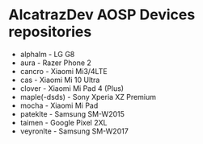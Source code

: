 
<!--

**Here are some ideas to get you started:**

🙋‍♀️ A short introduction - what is your organization all about?
🌈 Contribution guidelines - how can the community get involved?
👩‍💻 Useful resources - where can the community find your docs? Is there anything else the community should know?
🍿 Fun facts - what does your team eat for breakfast?
🧙 Remember, you can do mighty things with the power of [Markdown](https://docs.github.com/github/writing-on-github/getting-started-with-writing-and-formatting-on-github/basic-writing-and-formatting-syntax)
-->
# AlcatrazDev AOSP Devices repositories
- alphalm - LG G8
- aura - Razer Phone 2
- cancro - Xiaomi Mi3/4LTE
- cas - Xiaomi Mi 10 Ultra
- clover - Xiaomi Mi Pad 4 (Plus)
- maple(-dsds) - Sony Xperia XZ Premium
- mocha - Xiaomi Mi Pad
- pateklte - Samsung SM-W2015
- taimen - Google Pixel 2XL
- veyronlte - Samsung SM-W2017
